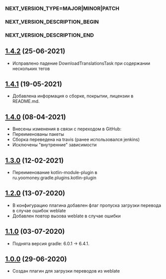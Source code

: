### NEXT_VERSION_TYPE=MAJOR|MINOR|PATCH
### NEXT_VERSION_DESCRIPTION_BEGIN
### NEXT_VERSION_DESCRIPTION_END
## [1.4.2](https://github.com/yoomoney-gradle-plugins/weblate-plugin/pull/3) (25-06-2021)

* Исправлено падение DownloadTranslationsTask при содержании нескольких тегов <note>

## [1.4.1](https://github.com/yoomoney-gradle-plugins/weblate-plugin/pull/2) (19-05-2021)

* Добавлена информация о сборке, покрытии, лицензии в README.md.

## [1.4.0](https://github.com/yoomoney-gradle-plugins/weblate-plugin/pull/1) (08-04-2021)

* Внесены изменения в связи с переходом в GitHub:
* Переименованы пакеты
* Сборка переведена на travis (ранее использовался jenkins)
* Исключены "внутренние" зависимости

## [1.3.0]() (12-02-2021)

* Переименование kotlin-module-plugin в ru.yoomoney.gradle.plugins.kotlin-plugin

## [1.2.0]() (13-07-2020)

* В конфигурацию плагина добавлен флаг пропуска загрузки перевода в случае ошибок weblate
* Добавлен повтор вызова weblate в случае ошибки

## [1.1.0]() (03-07-2020)

* Поднята версия gradle: 6.0.1 -> 6.4.1.

## [1.0.0]() (29-06-2020)

* Создан плагин для загрузки переводов из weblate